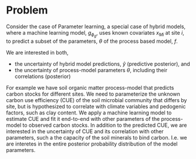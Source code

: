 # Problem

Consider the case of Parameter learning, a special case of hybrid models, 
where a machine learning model, $g_{\phi_g}$, uses known covariates $x_{Mi}$ at site $i$,  
to predict a subset of the parameters, $\theta$ of the process based model, $f$.

We are interested in both,
- the uncertainty of hybrid model predictions, $ŷ$ (predictive posterior), and
- the uncertainty of process-model parameters $\theta$, including their correlations
  (posterior)

For example we have soil organic matter process-model that predicts carbon stocks for 
different sites. We need to parameterize the unknown carbon use efficiency (CUE) of the soil
microbial community that differs by site, but is hypothesized to correlate with climate variables
and pedogenic factors, such as clay content.
We apply a machine learning model to estimate CUE and fit it end-to-end with other
parameters of the process-model to observed carbon stocks.
In addition to the predicted CUE, we are interested in the uncertainty of CUE and its correlation with other parameters, such a the capacity of the soil minerals to bind carbon. 
I.e. we are interetes in the entire posterior probability distribution of the model parameters.


